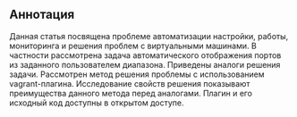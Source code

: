 ## Аннотация
Данная статья посвящена проблеме автоматизации настройки, работы, мониторинга и решения проблем с виртуальными машинами. В частности рассмотрена задача автоматического отображения портов из заданного пользователем диапазона. Приведены аналоги решения задачи. Рассмотрен метод решения проблемы с использованием vagrant-плагина. Исследование свойств решения показывают преимущества данного метода перед аналогами. Плагин и его исходный код доступны в открытом доступе.
